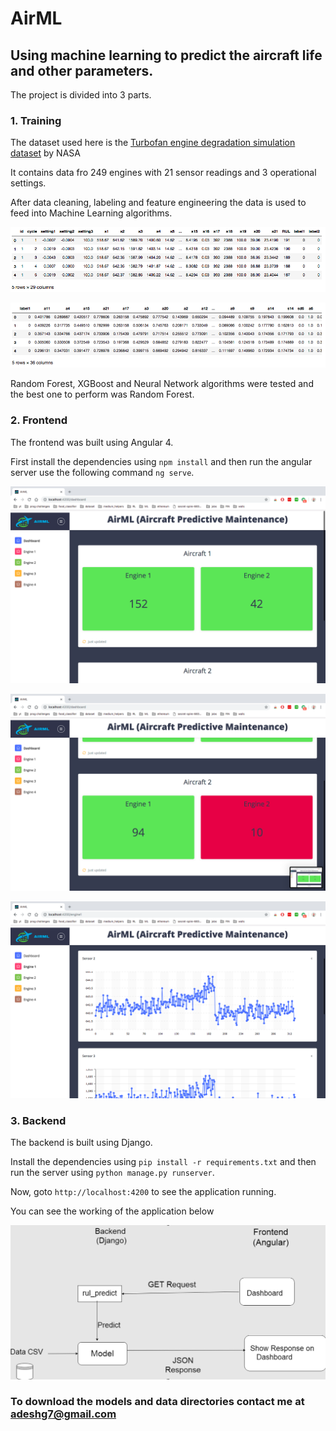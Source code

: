 # AirML
## Using machine learning to predict the aircraft life and other parameters.

The project is divided into 3 parts. 

### 1. Training 

  The dataset used here is the [Turbofan engine degradation simulation dataset](https://ti.arc.nasa.gov/dev/tech/dash/groups/pcoe/prognostic-data-repository/#turbofan) by NASA
  
  It contains data fro 249 engines with 21 sensor readings and 3 operational settings.
  
  After data cleaning, labeling and feature engineering the data is used to feed into Machine Learning algorithms.
  
  ![Raw Data](docs/raw_data.png)
    
  ![Cleaned Data](docs/cleaned_data.png)
  
  Random Forest, XGBoost and Neural Network algorithms were tested and the best one to perform was Random Forest.

### 2. Frontend

  The frontend was built using Angular 4.
  
  First install the dependencies using `npm install` and then run the angular server use the following command `ng serve`.
  
  ![](docs/demo.png)
  
  ![](docs/demo1.png)
  
  ![](docs/demo2.png)

### 3. Backend

  The backend is built using Django.
  
  Install the dependencies using `pip install -r requirements.txt` and then run the server using `python manage.py runserver`.

Now, goto `http://localhost:4200` to see the application running.

You can see the working of the application below

![](docs/flowchart.png)

### To download the models and data directories contact me at adeshg7@gmail.com
